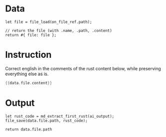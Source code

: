 # Data

```rhai
let file = file_load(on_file_ref.path);

// return the file (with .name, .path, .content)
return #{ file: file };
```

# Instruction

Correct english in the comments of the rust content below, while preserving everything else as is. 

```rust
{{data.file.content}}
```

# Output

```rhai
let rust_code = md_extract_first_rust(ai_output);
file_save(data.file.path, rust_code);

return data.file.path
```